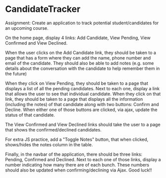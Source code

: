 # CandidateTracker

Assignment:
Create an application to track potential student/candidates for an upcoming course.

On the home page, display 4 links: Add Candidate, View Pending, View Confirmed
and View Declined. 

When the user clicks on the Add Candidate link, they should be taken to a page
that has a form where they can add the name, phone number and email of the
candidate. They should also be able to add notes (e.g. some details about the 
conversation with the candidate to help remember them in the future)

When they click on View Pending, they should be taken to a page that displays
a list of all the pending candidates. Next to each one, display a link
that allows the user to see that individual candidate. When they click on that link,
they should be taken to a page that displays all the information (including the 
notes) of that candidate along with two buttons: Confirm and Decline. When either
one of those buttons are clicked, via ajax, update the status of that candidate.

The View Confirmed and View Declined links should take the user to a page that 
shows the confirmed/declined candidates. 

For extra JS practice, add a "Toggle Notes"
button, that when clicked, shows/hides the notes column in the table.

Finally, in the navbar of the application, there should be three links: Pending, 
Confirmed and Declined. Next to each one of those links, display a number indicating
how many there are of each bunch. These numbers should also be updated when
confirming/declining via Ajax. Good luck!!
